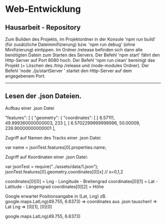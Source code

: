 # Web-Entwicklung
Hausarbeit - Repository
-----------------------------------------------------------------

Zum Builden des Projekts, im Projektordner in der Konsole 'npm run build' (für zusätzliche Dateiminifizierung)
bzw. 'npm run debug' (ohne Minifizierung) eintippen. Im Ordner /release befinden sich dann alle benötigten Datein zum 
Starten des Servers. 
Der Befehl 'npm start' fährt den Http-Server auf Port 8080 hoch. 
Der Befehl 'npm run clean' bereinigt das Projekt (= Löschen des /tmp /release und /node-modules Ordner).
Der Befehl 'node ./js/startServer <port>' startet den Http-Server auf dem angegebenem Port.

-------------------------------------------------------------------------------------
Lesen der .json Dateien.
-------------------------------------------------------------------------------------

Aufbau einer .json Datei

"features": [
		{
			"geometry": {
				"coordinates": [
					[
						6.57111,
						49.999360000000003,
						233
					],
					[
						6.5702299999999996,
						50.00009,
						239.90000000000001
					],

Zugriff auf Namen des Tracks einer .json Datei:

var name = jsonTest.features[0].properties.name;

Zugriff auf Koordinaten einer .json Datei:

var jsonTest = require("../assets/data/1.json");
jsonTest.features[0].geometry.coordinates[0][x]   // x=0,1,2

coordinates[0][0] = Lng - Longitude - Breitengrad
coordinates[0][1] = Lat - Latitude  - Längengrad
coordinates[0][2] = Höhe

Google erwartet Positionsangabe in (Lat, Lng)
zB. google.maps.LatLng(49.755, 6.6373)
=> coordinates aus .json tauschen!
=>  Lat     Lng
=> [0][1], [0][0]

google.maps.LatLng(49.755, 6.6373)
